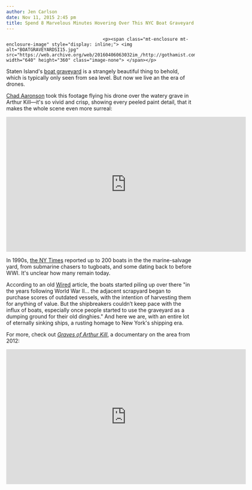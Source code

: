 ```yaml
---
author: Jen Carlson
date: Nov 11, 2015 2:45 pm
title: Spend 8 Marvelous Minutes Hovering Over This NYC Boat Graveyard
---
```


	
										<p><span class="mt-enclosure mt-enclosure-image" style="display: inline;"> <img alt="BOATGRAVEYARDSI15.jpg" src="https://web.archive.org/web/20160406063032im_/http://gothamist.com/attachments/arts_jen/BOATGRAVEYARDSI15.jpg" width="640" height="360" class="image-none"> </span></p>

<p>Staten Island&apos;s <a href="https://web.archive.org/web/20160406063032/http://gothamist.com/2010/05/03/staten_islands_graveyard_of_ships.php#photo-1">boat graveyard</a> is a strangely beautiful thing to behold, which is typically only seen from sea level. But now we live an the era of drones.</p>

<p><a href="https://web.archive.org/web/20160406063032/https://www.instagram.com/jerseydrone/">Chad Aaronson</a> took this footage flying his drone over the watery grave in Arthur Kill&#x2014;it&apos;s so vivid and crisp, showing every peeled paint detail, that it makes the whole scene even more surreal:</p>

<p><iframe width="640" height="360" src="https://web.archive.org/web/20160406063032if_/https://www.youtube.com/embed/gj8kPiSjTQc?controls=0" frameborder="0" allowfullscreen></iframe></p>

<p>In 1990s, <a href="https://web.archive.org/web/20160406063032/http://www.nytimes.com/1990/12/31/nyregion/a-lesson-in-history-of-old-ships.html">the NY Times</a> reported up to 200 boats in the the marine-salvage yard, from submarine chasers to tugboats, and some dating back to before WWI. It&apos;s unclear how many remain today.</p>

<p>According to an old <a href="https://web.archive.org/web/20160406063032/http://www.wired.com/2014/07/graves-arthur-kill-ship-graveyard/">Wired</a> article, the boats started piling up over there &quot;in the years following World War II... the adjacent scrapyard began to purchase scores of outdated vessels, with the intention of harvesting them for anything of value. But the shipbreakers couldn&#x2019;t keep pace with the influx of boats, especially once people started to use the graveyard as a dumping ground for their old dinghies.&quot; And here we are, with an entire lot of eternally sinking ships, a rusting homage to New York&apos;s shipping era.</p>

<p>For more, check out <a href="https://web.archive.org/web/20160406063032/http://www.3fishproductions.com/graves-of-arthur-kill.html"><em>Graves of Arthur Kill</em></a>, a documentary on the area from 2012:</p>

<p><iframe width="640" height="360" src="https://web.archive.org/web/20160406063032if_/https://www.youtube.com/embed/DG70SdMGtUY?controls=0" frameborder="0" allowfullscreen></iframe></p>					
										
									
				